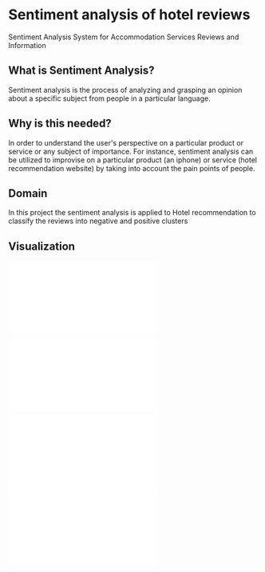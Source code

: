 # Sentiment analysis of hotel reviews 
Sentiment Analysis System for Accommodation Services Reviews and Information

## What is Sentiment Analysis?
Sentiment analysis is the process of analyzing and grasping an opinion about a specific subject from people in a particular language.

## Why is this needed? 
In order to understand the user's perspective on a particular product or service or any subject of importance. For instance, sentiment analysis can be utilized to improvise on a particular product (an iphone) or service (hotel recommendation website) by taking into account the pain points of people.

## Domain
In this project the sentiment analysis is applied to Hotel recommendation to classify the reviews into negative and positive clusters

## Visualization
![GitHub Logo](/Visualizations/Visualizations1.pdf)
![GitHub Logo](/Visualizations/Visualizations2.pdf)
![GitHub Logo](/Visualizations/Visualizations3.pdf)
![GitHub Logo](/Visualizations/Visualizations4.pdf)



